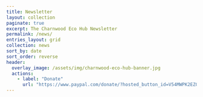 ```yaml
---
title: Newsletter
layout: collection
paginate: true
excerpt: The Charnwood Eco Hub Newsletter
permalink: /news/
entries_layout: grid
collection: news
sort_by: date
sort_order: reverse
header:
  overlay_image: /assets/img/charnwood-eco-hub-banner.jpg
  actions:
    - label: "Donate"
      url: "https://www.paypal.com/donate/?hosted_button_id=V54MWPK2EZGPY"
---
```

